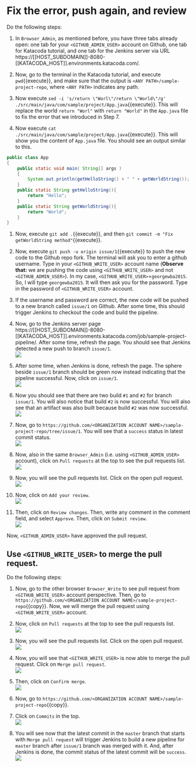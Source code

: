 # Fix the error, push again, and review

Do the following steps:

1. In `Browser_Admin`, as mentioned before, you have three tabs already open: one tab for your `<GITHUB_ADMIN_USER>` account on Github, one tab for Katacoda tutorial, and one tab for the Jenkins server via URL https://[[HOST_SUBDOMAIN]]-8080-[[KATACODA_HOST]].environments.katacoda.com/.

1. Now, go to the terminal in the Katacoda tutorial, and execute `pwd`{{execute}}, and make sure that the output is `<ANY PATH>/sample-project-repo`, where `<ANY PATH>` indicates any path.

1. Now execute `sed -i 's/return \"Worl\"/return \"World\"/g' ./src/main/java/com/sample/project/App.java`{{execute}}. This will replace the world `return "Worl"` with `return "World"` in the `App.java` file to fix the error that we introduced in Step 7.

1. Now execute `cat ./src/main/java/com/sample/project/App.java`{{execute}}. This will show you the content of `App.java` file. You should see an output similar to this.
```java
public class App
{
    public static void main( String[] args )
    {
        System.out.println(getHelloString() + " " + getWorldString());
    }
    public static String getHelloString(){
        return "Hello";
    }
    public static String getWorldString(){
        return "World";
    }
}
```

1. Now, execute `git add .`{{execute}}, and then `git commit -m "Fix getWorldString method"`{{execute}}.

1. Now, execute `git push -u origin issue/1`{{execute}} to push the new code to the Github repo fork. The terminal will ask you to enter a github username. Type in your `<GITHUB_WRITE_USER>` account name (**Observe that:** we are pushing the code using `<GITHUB_WRITE_USER>` and not `<GITHUB_ADMIN_USER>`). In my case, `<GITHUB_WRITE_USER>`=`georgewba2015`. So, I will type `georgewba2015`. It will then ask you for the password. Type in the password of `<GITHUB_WRITE_USER>` account.

1. If the username and password are correct, the new code will be pushed to a new branch called `issue/1` on Github. After some time, this should trigger Jenkins to checkout the code and build the pipeline.

1. Now, go to the Jenkins server page https://[[HOST_SUBDOMAIN]]-8080-[[KATACODA_HOST]].environments.katacoda.com/job/sample-project-pipeline/. After some time, refresh the page. You should see that Jenkins detected a new push to branch `issue/1`.  
![](./assets/success_jenkins.png)

1. After some time, when Jenkins is done, refresh the page. The sphere beside `issue/1` branch should be green now instead indicating that the pipeline successful. Now, click on `issue/1`.  
![](./assets/success_jenkins_issue_1.png)

1. Now you should see that there are two build `#1` and `#2` for branch `issue/1`. You will also notice that build `#2` is now successful. You will also see that an artifact was also built because build `#2` was now successful.  
![](./assets/success_jenkins_pipeline.png)

1. Now, go to `https://github.com/<ORGANIZATION ACCOUNT NAME>/sample-project-repo/tree/issue/1`. You will see that a `success` status in latest commit status.  
![](./assets/commit_success.png)

1. Now, also in the same `Browser_Admin` (i.e. using `<GITHUB_ADMIN_USER>` account), click on `Pull requests` at the top to see the pull requests list.  
![](./assets/click_pr.png)

1. Now, you will see the pull requests list. Click on the open pull request.  
![](./assets/pr_list.png)

1. Now, click on `Add your review`.  
![](./assets/add_review.png)

1. Then, click on `Review changes`. Then, write any comment in the comment field, and select `Approve`. Then, click on `Submit review`.  
![](./assets/approve.png)

Now, `<GITHUB_ADMIN_USER>` have approved the pull request.

## Use `<GITHUB_WRITE_USER>` to merge the pull request.

Do the following steps:

1. Now, go to the other browser `Browser_Write` to see pull request from `<GITHUB_WRITE_USER>` account perspective. Then, go to `https://github.com/<ORGANIZATION ACCOUNT NAME>/sample-project-repo`{{copy}}. Now, we will merge the pull request using `<GITHUB_WRITE_USER>` account.

1. Now, click on `Pull requests` at the top to see the pull requests list.  
![](./assets/click_pr.png)

1. Now, you will see the pull requests list. Click on the open pull request.  
![](./assets/pr_list.png)

1. Now, you will see that `<GITHUB_WRITE_USER>` is now able to merge the pull request. Click on `Merge pull request`.  
![](./assets/merge_yes.png)

1. Then, click on `Confirm merge`.  
![](./assets/confirm_merge.png)

1. Now, go to `https://github.com/<ORGANIZATION ACCOUNT NAME>/sample-project-repo`{{copy}}.

1. Click on `Commits` in the top.  
![](./assets/commits.png)

1. You will see now that the latest commit in the `master` branch that starts with `Merge pull request` will trigger Jenkins to build a new pipeline for `master` branch after `issue/1` branch was merged with it. And, after Jenkins is done, the commit status of the latest commit will be `success`.  
![](./assets/commit_status.png)
